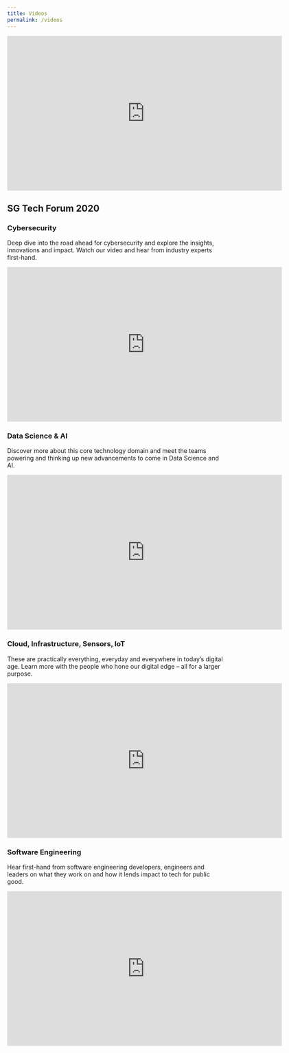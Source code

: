 ```yaml
---
title: Videos
permalink: /videos
---
```

<div class="events-video" ><iframe width="640" height="360" src="https://www.youtube.com/embed/FzegM1m4_GI" frameborder="0" allow="accelerometer; autoplay; clipboard-write; encrypted-media; gyroscope; picture-in-picture" allowfullscreen></iframe></div>

## **SG Tech Forum 2020**

### **Cybersecurity**

Deep dive into the road ahead for cybersecurity and explore the insights, innovations and impact. Watch our video and hear from industry experts first-hand.

<div class="events-video" ><iframe width="640" height="360" src="https://www.youtube.com/embed/uOlKsaW9t-s" frameborder="0" allow="accelerometer; autoplay; clipboard-write; encrypted-media; gyroscope; picture-in-picture" allowfullscreen></iframe></div>

### **Data Science & AI**

Discover more about this core technology domain and meet the teams powering and thinking up new advancements to come in Data Science and AI.

<div class="events-video" ><iframe width="640" height="360" src="https://www.youtube.com/embed/n3jrVlsbzM4" frameborder="0" allow="accelerometer; autoplay; clipboard-write; encrypted-media; gyroscope; picture-in-picture" allowfullscreen></iframe></div>

### **Cloud, Infrastructure, Sensors, IoT**

These are practically everything, everyday and everywhere in today’s digital age. Learn more with the people who hone our digital edge – all for a larger purpose.

<div class="events-video" ><iframe width="640" height="360" src="https://www.youtube.com/embed/6Y4ABPwWpfI" frameborder="0" allow="accelerometer; autoplay; clipboard-write; encrypted-media; gyroscope; picture-in-picture" allowfullscreen></iframe></div>

### **Software Engineering**

Hear first-hand from software engineering developers, engineers and leaders on what they work on and how it lends impact to tech for public good.

<div class="events-video" ><iframe width="640" height="360" src="https://www.youtube.com/embed/8joN9J9L3nk" frameborder="0" allow="accelerometer; autoplay; clipboard-write; encrypted-media; gyroscope; picture-in-picture" allowfullscreen></iframe></div>
